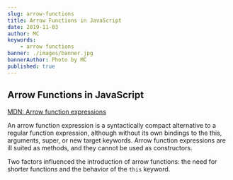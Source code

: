 ```yaml
---
slug: arrow-functions
title: Arrow Functions in JavaScript
date: 2019-11-03
author: MC
keywords:
    - arrow functions
banner: ./images/banner.jpg
bannerAuthor: Photo by MC
published: true
---
```


## Arrow Functions in JavaScript

[MDN: Arrow function expressions](https://developer.mozilla.org/en-US/docs/Web/JavaScript/Reference/Functions/Arrow_functions)

An arrow function expression is a syntactically compact alternative to a regular function expression, although without its own bindings to the this, arguments, super, or new target keywords. Arrow function expressions are ill suited as methods, and they cannot be used as constructors.

Two factors influenced the introduction of arrow functions: the need for shorter functions and the behavior of the `this` keyword.